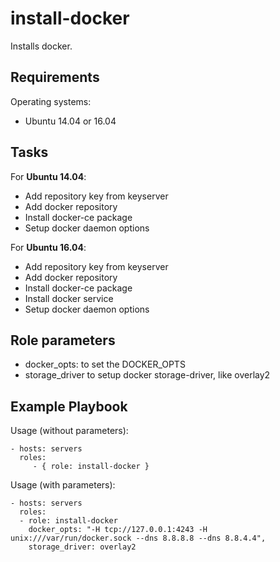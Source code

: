 install-docker
==============

Installs docker.

Requirements
------------

Operating systems:

* Ubuntu 14.04 or 16.04

Tasks
-----

For **Ubuntu 14.04**:

* Add repository key from keyserver
* Add docker repository
* Install docker-ce package
* Setup docker daemon options

For **Ubuntu 16.04**:

* Add repository key from keyserver
* Add docker repository
* Install docker-ce package
* Install docker service
* Setup docker daemon options

Role parameters
--------------

* docker_opts: to set the DOCKER_OPTS
* storage_driver to setup docker storage-driver, like overlay2

Example Playbook
----------------

Usage (without parameters):

    - hosts: servers
      roles:
         - { role: install-docker }

Usage (with parameters):

    - hosts: servers
      roles:
      - role: install-docker
        docker_opts: "-H tcp://127.0.0.1:4243 -H unix:///var/run/docker.sock --dns 8.8.8.8 --dns 8.8.4.4",
        storage_driver: overlay2

